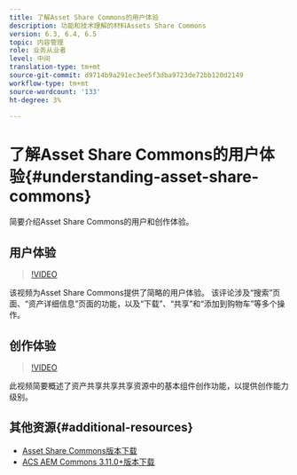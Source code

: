 ```yaml
---
title: 了解Asset Share Commons的用户体验
description: 功能和技术理解的材料Assets Share Commons
version: 6.3, 6.4, 6.5
topic: 内容管理
role: 业务从业者
level: 中间
translation-type: tm+mt
source-git-commit: d9714b9a291ec3ee5f3dba9723de72bb120d2149
workflow-type: tm+mt
source-wordcount: '133'
ht-degree: 3%

---
```



# 了解Asset Share Commons的用户体验{#understanding-asset-share-commons}

简要介绍Asset Share Commons的用户和创作体验。

## 用户体验

>[!VIDEO](https://video.tv.adobe.com/v/20497/?quality=9&learn=on)

该视频为Asset Share Commons提供了简略的用户体验。 该评论涉及“搜索”页面、“资产详细信息”页面的功能，以及“下载”、“共享”和“添加到购物车”等多个操作。

## 创作体验

>[!VIDEO](https://video.tv.adobe.com/v/20498/?quality=9&learn=on)

此视频简要概述了资产共享共享共享资源中的基本组件创作功能，以提供创作能力级别。

## 其他资源{#additional-resources}

* [Asset Share Commons版本下载](https://github.com/Adobe-Marketing-Cloud/asset-share-commons/releases)
* [ACS AEM Commons 3.11.0+版本下载](https://github.com/Adobe-Consulting-Services/acs-aem-commons/releases)